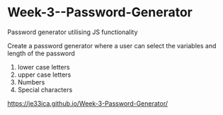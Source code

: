 # Week-3--Password-Generator
Password generator utilising JS functionality 

Create a password generator where a user can select the variables and length of the password 

1. lower case letters
2. upper case letters
3. Numbers
4. Special characters 

https://je33ica.github.io/Week-3-Password-Generator/
